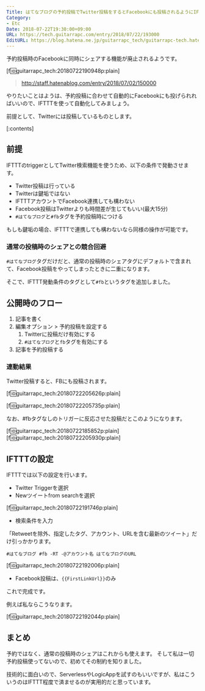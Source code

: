 ```yaml
---
Title: はてなブログの予約投稿でTwitter投稿をするとFacebookにも投稿されるようにIFTTTを設定する
Category:
- Etc
Date: 2018-07-22T19:30:00+09:00
URL: https://tech.guitarrapc.com/entry/2018/07/22/193000
EditURL: https://blog.hatena.ne.jp/guitarrapc_tech/guitarrapc-tech.hatenablog.com/atom/entry/10257846132603560736
---
```


予約投稿時のFacebookに同時にシェアする機能が廃止されるようです。

[f:id:guitarrapc_tech:20180722190948p:plain]

> http://staff.hatenablog.com/entry/2018/07/02/150000

やりたいことはようは、予約投稿に合わせて自動的にFacebookにも投げられればいいので、IFTTTを使って自動化してみましょう。

前提として、Twitterには投稿しているものとします。


[:contents]

## 前提

IFTTTのtriggerとしてTwitter検索機能を使うため、以下の条件で発動させます。

* Twitter投稿は行っている
* Twitterは鍵垢ではない
* IFTTTアカウントでFacebook連携しても構わない
* Facebook投稿はTwitterよりも時間差が生じてもいい(最大15分)
* `#はてなブログ`と`#fb`タグを予約投稿時につける

もしも鍵垢の場合、IFTTTで連携しても構わないなら同様の操作が可能です。

### 通常の投稿時のシェアとの競合回避

`#はてなブログ`タグだけだと、通常の投稿時のシェアタグにデフォルトで含まれて、Facebook投稿をやってしまったときに二重になります。

そこで、IFTTT発動条件のタグとして`#fb`というタグを追加しました。

## 公開時のフロー

1. 記事を書く
1. 編集オプション > 予約投稿を設定する
    1. Twitterに投稿だけ有効にする
    1. `#はてなブログ`と`fb`タグを有効にする
1. 記事を予約投稿する

### 連動結果

Twitter投稿すると、FBにも投稿されます。

[f:id:guitarrapc_tech:20180722205626p:plain]

[f:id:guitarrapc_tech:20180722205735p:plain]

なお、#fbタグなしのトリガーに反応させた投稿だとこのようになります。

[f:id:guitarrapc_tech:20180722185852p:plain]
[f:id:guitarrapc_tech:20180722205930p:plain]


## IFTTTの設定

IFTTTでは以下の設定を行います。

* Twitter Triggerを選択
* Newツイートfrom searchを選択

[f:id:guitarrapc_tech:20180722191746p:plain]

* 検索条件を入力

「Retweetを除外、指定したタグ、アカウント、URLを含む最新のツイート」だけ引っかかります。

```
#はてなブログ #fb -RT -@アカウント名 はてなブログのURL
```

[f:id:guitarrapc_tech:20180722192006p:plain]

* Facebook投稿は、`{{FirstLinkUrl}}`のみ

これで完成です。

例えば私ならこうなります。

[f:id:guitarrapc_tech:20180722192044p:plain]

## まとめ

予約ではなく、通常の投稿時のシェアはこれからも使えます。
そして私は一切予約投稿使ってないので、初めてその制約を知りました。

技術的に面白いので、ServerlessやLogicAppを試すのもいいですが、私はこういうのはIFTTT程度で済ませるのが実用的だと思っています。
